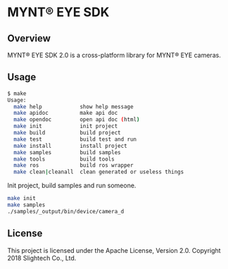 # MYNT® EYE SDK

## Overview

MYNT® EYE SDK 2.0 is a cross-platform library for MYNT® EYE cameras.

## Usage

```bash
$ make
Usage:
  make help            show help message
  make apidoc          make api doc
  make opendoc         open api doc (html)
  make init            init project
  make build           build project
  make test            build test and run
  make install         install project
  make samples         build samples
  make tools           build tools
  make ros             build ros wrapper
  make clean|cleanall  clean generated or useless things
```

Init project, build samples and run someone.

```bash
make init
make samples
./samples/_output/bin/device/camera_d
```

## License

This project is licensed under the Apache License, Version 2.0. Copyright 2018 Slightech Co., Ltd.
